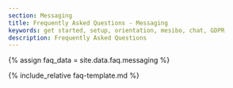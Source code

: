 ```yaml
---
section: Messaging
title: Frequently Asked Questions - Messaging
keywords: get started, setup, orientation, mesibo, chat, GDPR
description: Frequently Asked Questions
---
```

{% assign faq_data = site.data.faq.messaging %}

{% include_relative faq-template.md  %}
